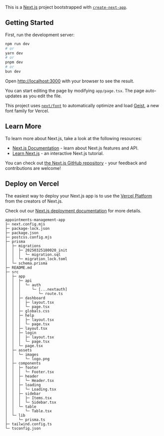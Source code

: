 This is a [Next.js](https://nextjs.org) project bootstrapped with [`create-next-app`](https://nextjs.org/docs/app/api-reference/cli/create-next-app).

## Getting Started

First, run the development server:

```bash
npm run dev
# or
yarn dev
# or
pnpm dev
# or
bun dev
```

Open [http://localhost:3000](http://localhost:3000) with your browser to see the result.

You can start editing the page by modifying `app/page.tsx`. The page auto-updates as you edit the file.

This project uses [`next/font`](https://nextjs.org/docs/app/building-your-application/optimizing/fonts) to automatically optimize and load [Geist](https://vercel.com/font), a new font family for Vercel.

## Learn More

To learn more about Next.js, take a look at the following resources:

- [Next.js Documentation](https://nextjs.org/docs) - learn about Next.js features and API.
- [Learn Next.js](https://nextjs.org/learn) - an interactive Next.js tutorial.

You can check out [the Next.js GitHub repository](https://github.com/vercel/next.js) - your feedback and contributions are welcome!

## Deploy on Vercel

The easiest way to deploy your Next.js app is to use the [Vercel Platform](https://vercel.com/new?utm_medium=default-template&filter=next.js&utm_source=create-next-app&utm_campaign=create-next-app-readme) from the creators of Next.js.

Check out our [Next.js deployment documentation](https://nextjs.org/docs/app/building-your-application/deploying) for more details.

```
appointments-management-app
├─ next.config.mjs
├─ package-lock.json
├─ package.json
├─ postcss.config.mjs
├─ prisma
│  ├─ migrations
│  │  ├─ 20250325180020_init
│  │  │  └─ migration.sql
│  │  └─ migration_lock.toml
│  └─ schema.prisma
├─ README.md
├─ src
│  ├─ app
│  │  ├─ api
│  │  │  └─ auth
│  │  │     └─ [...nextauth]
│  │  │        └─ route.ts
│  │  ├─ dashboard
│  │  │  ├─ layout.tsx
│  │  │  └─ page.tsx
│  │  ├─ globals.css
│  │  ├─ help
│  │  │  ├─ layout.tsx
│  │  │  └─ page.tsx
│  │  ├─ layout.tsx
│  │  ├─ login
│  │  │  ├─ layout.tsx
│  │  │  └─ page.tsx
│  │  └─ page.tsx
│  ├─ assets
│  │  └─ images
│  │     └─ logo.png
│  ├─ components
│  │  ├─ footer
│  │  │  └─ Footer.tsx
│  │  ├─ header
│  │  │  └─ Header.tsx
│  │  ├─ loading
│  │  │  └─ Loading.tsx
│  │  ├─ sidebar
│  │  │  ├─ Items.tsx
│  │  │  └─ Sidebar.tsx
│  │  └─ table
│  │     └─ Table.tsx
│  └─ lib
│     └─ prisma.ts
├─ tailwind.config.ts
└─ tsconfig.json

```
